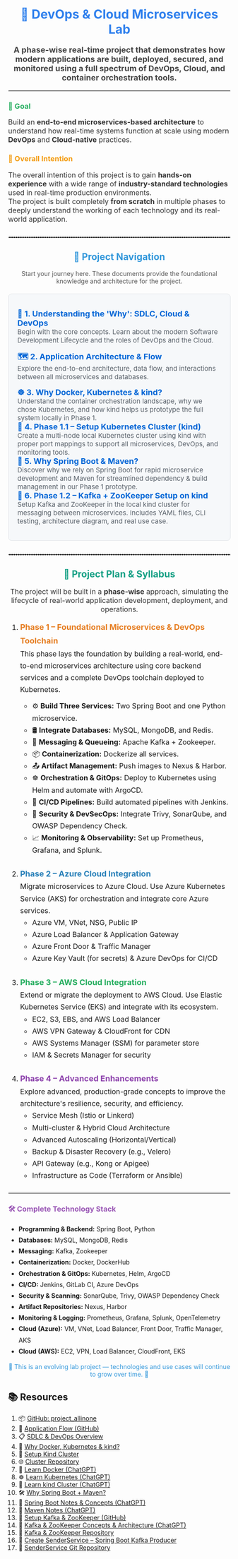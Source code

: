 <div style="font-family: -apple-system, BlinkMacSystemFont, 'Segoe UI', Helvetica, Arial, sans-serif, 'Apple Color Emoji', 'Segoe UI Emoji';">

<h1 align="center" style="color:#2F80ED;">
  🚀 DevOps & Cloud Microservices Lab
</h1>

<p align="center" style="font-size:18px; color:#444;">
  <strong>A phase-wise real-time project that demonstrates how modern applications are built, deployed, secured, and monitored using a full spectrum of DevOps, Cloud, and container orchestration tools.</strong>
</p>

<hr style="border:1px solid #ddd;"/>

<h3 style="color:#27AE60;">🧩 Goal</h3>
<p style="font-size:16px; color:#333;">
  Build an <strong>end-to-end microservices-based architecture</strong> to understand how real-time systems function at scale using modern <strong>DevOps</strong> and <strong>Cloud-native</strong> practices.
</p>

<h3 style="color:#F39C12;">🎯 Overall Intention</h3>
<p style="font-size:16px; color:#333;">
  The overall intention of this project is to gain <strong>hands-on experience</strong> with a wide range of <strong>industry-standard technologies</strong> used in real-time production environments.<br/>
  The project is built completely <strong>from scratch</strong> in multiple phases to deeply understand the working of each technology and its real-world application.
</p>

<!-- =================================================================== -->
<!-- ================== NEW PROJECT NAVIGATION SECTION ================= -->
<!-- =================================================================== -->
<hr style="border:1px dashed #ccc; margin-top:30px; margin-bottom:30px;"/>

<h2 align="center" style="color:#3498DB;">🧭 Project Navigation</h2>
<p align="center" style="color:#555;">Start your journey here. These documents provide the foundational knowledge and architecture for the project.</p>

<div style="background-color:#f6f8fa; padding: 20px; border-radius: 8px; border: 1px solid #e1e4e8; margin: 20px 0;">
  <ul style="list-style-type: none; padding-left: 0;">
    <li style="margin-bottom: 15px;">
      <strong style="font-size: 18px;">
        <!-- !!! UPDATE THIS LINK to point to your SDLC overview file -->
        <a href="https://github.com/praveen581348/project_allinone/blob/master/SDLC-and-DevOps-Overview.md" style="text-decoration:none; color:#0366d6;">
          📘 1. Understanding the 'Why': SDLC, Cloud & DevOps
        </a>
      </strong><br/>
      <span style="font-size:15px; color:#586069;">Begin with the core concepts. Learn about the modern Software Development Lifecycle and the roles of DevOps and the Cloud.</span>
    </li>
    <li style="margin-bottom: 15px;">
  <strong style="font-size: 18px;">
    <a href="https://github.com/praveen581348/project_allinone/blob/master/application_flow.md" style="text-decoration:none; color:#0366d6;">
      🗺️ 2. Application Architecture & Flow
    </a>
  </strong><br/>
  <span style="font-size:15px; color:#586069;">Explore the end-to-end architecture, data flow, and interactions between all microservices and databases.</span>
</li>

<li>
  <strong style="font-size: 18px;">
    <a href="https://github.com/praveen581348/project_allinone/blob/master/why_docker_kubernetes_kind.md" style="text-decoration:none; color:#0366d6;">
      ☸️ 3. Why Docker, Kubernetes & kind?
    </a>
  </strong><br/>
  <span style="font-size:15px; color:#586069;">Understand the container orchestration landscape, why we chose Kubernetes, and how kind helps us prototype the full system locally in Phase 1.</span>
</li>
<li>
  <strong style="font-size: 18px;">
    <a href="https://github.com/praveen581348/project_allinone/blob/master/setup_cluster.md" style="text-decoration:none; color:#0366d6;">
      🔧 4. Phase 1.1 – Setup Kubernetes Cluster (kind)
    </a>
  </strong><br/>
  <span style="font-size:15px; color:#586069;">Create a multi-node local Kubernetes cluster using kind with proper port mappings to support all microservices, DevOps, and monitoring tools.</span>
</li>
<li>
  <strong style="font-size: 18px;">
    <a href="https://github.com/praveen581348/project_allinone/blob/master/why_springboot_maven.md" style="text-decoration:none; color:#0366d6;">
      🌼 5. Why Spring Boot & Maven?
    </a>
  </strong><br/>
  <span style="font-size:15px; color:#586069;">
    Discover why we rely on Spring Boot for rapid microservice development and Maven for streamlined dependency &amp; build management in our Phase 1 prototype.
  </span>
</li>
<li> 
<strong style="font-size: 18px;"> 
<a href="https://github.com/praveen581348/project_allinone/blob/master/setup_kafka_zookpeer.md" style="text-decoration:none; color:#0366d6;"> 
📡 6. Phase 1.2 – Kafka + ZooKeeper Setup on kind 
</a> 
</strong><br/> 
<span style="font-size:15px; color:#586069;"> Setup Kafka and ZooKeeper in the local kind cluster for messaging between microservices. Includes YAML files, CLI testing, architecture diagram, and real use case. 
</span>
 </li>

  </ul>
</div>

<hr style="border:1px dashed #ccc; margin-top:30px; margin-bottom:30px;"/>
<!-- =================================================================== -->
<!-- ===================== END OF NAVIGATION SECTION =================== -->
<!-- =================================================================== -->


<h2 align="center" id="project-plan" style="color:#16A085;">📅 Project Plan & Syllabus</h2>

<p style="font-size:16px; color:#333; text-align:center;">
  The project will be built in a <strong>phase-wise</strong> approach, simulating the lifecycle of real-world application development, deployment, and operations.
</p>

<ol style="font-size:16px; line-height:1.7;">

  <!-- ========== PHASE 1 ========== -->
  <li style="margin-bottom:25px;">
    <strong style="color:#E67E22; font-size:18px;">Phase 1 – Foundational Microservices & DevOps Toolchain</strong><br/>
    This phase lays the foundation by building a real-world, end-to-end microservices architecture using core backend services and a complete DevOps toolchain deployed to Kubernetes.
    <ul style="margin-top:10px;">
      <li>⚙️ <strong>Build Three Services:</strong> Two Spring Boot and one Python microservice.</li>
      <li>🛢️ <strong>Integrate Databases:</strong> MySQL, MongoDB, and Redis.</li>
      <li>🔁 <strong>Messaging & Queueing:</strong> Apache Kafka + Zookeeper.</li>
      <li>📦 <strong>Containerization:</strong> Dockerize all services.</li>
      <li>📤 <strong>Artifact Management:</strong> Push images to Nexus & Harbor.</li>
      <li>☸️ <strong>Orchestration & GitOps:</strong> Deploy to Kubernetes using Helm and automate with ArgoCD.</li>
      <li>🔧 <strong>CI/CD Pipelines:</strong> Build automated pipelines with Jenkins.</li>
      <li>🔐 <strong>Security & DevSecOps:</strong> Integrate Trivy, SonarQube, and OWASP Dependency Check.</li>
      <li>📈 <strong>Monitoring & Observability:</strong> Set up Prometheus, Grafana, and Splunk.</li>
    </ul>
  </li>

  <!-- ========== PHASE 2 ========== -->
  <li style="margin-bottom:25px;">
    <strong style="color:#2980B9; font-size:18px;">Phase 2 – Azure Cloud Integration</strong><br/>
    Migrate microservices to Azure Cloud. Use Azure Kubernetes Service (AKS) for orchestration and integrate core Azure services.
    <ul>
      <li>Azure VM, VNet, NSG, Public IP</li>
      <li>Azure Load Balancer & Application Gateway</li>
      <li>Azure Front Door & Traffic Manager</li>
      <li>Azure Key Vault (for secrets) & Azure DevOps for CI/CD</li>
    </ul>
  </li>

  <!-- ========== PHASE 3 ========== -->
  <li style="margin-bottom:25px;">
    <strong style="color:#27AE60; font-size:18px;">Phase 3 – AWS Cloud Integration</strong><br/>
    Extend or migrate the deployment to AWS Cloud. Use Elastic Kubernetes Service (EKS) and integrate with its ecosystem.
    <ul>
      <li>EC2, S3, EBS, and AWS Load Balancer</li>
      <li>AWS VPN Gateway & CloudFront for CDN</li>
      <li>AWS Systems Manager (SSM) for parameter store</li>
      <li>IAM & Secrets Manager for security</li>
    </ul>
  </li>

  <!-- ========== PHASE 4 ========== -->
  <li style="margin-bottom:25px;">
    <strong style="color:#8E44AD; font-size:18px;">Phase 4 – Advanced Enhancements</strong><br/>
    Explore advanced, production-grade concepts to improve the architecture's resilience, security, and efficiency.
    <ul>
      <li>Service Mesh (Istio or Linkerd)</li>
      <li>Multi-cluster & Hybrid Cloud Architecture</li>
      <li>Advanced Autoscaling (Horizontal/Vertical)</li>
      <li>Backup & Disaster Recovery (e.g., Velero)</li>
      <li>API Gateway (e.g., Kong or Apigee)</li>
      <li>Infrastructure as Code (Terraform or Ansible)</li>
    </ul>
  </li>
</ol>


<hr style="border:1px solid #ddd;"/>

<h3 style="color:#9B59B6;">🛠️ Complete Technology Stack</h3>
<ul style="line-height:1.8;">
  <li><strong>Programming & Backend:</strong> Spring Boot, Python</li>
  <li><strong>Databases:</strong> MySQL, MongoDB, Redis</li>
  <li><strong>Messaging:</strong> Kafka, Zookeeper</li>
  <li><strong>Containerization:</strong> Docker, DockerHub</li>
  <li><strong>Orchestration & GitOps:</strong> Kubernetes, Helm, ArgoCD</li>
  <li><strong>CI/CD:</strong> Jenkins, GitLab CI, Azure DevOps</li>
  <li><strong>Security & Scanning:</strong> SonarQube, Trivy, OWASP Dependency Check</li>
  <li><strong>Artifact Repositories:</strong> Nexus, Harbor</li>
  <li><strong>Monitoring & Logging:</strong> Prometheus, Grafana, Splunk, OpenTelemetry</li>
  <li><strong>Cloud (Azure):</strong> VM, VNet, Load Balancer, Front Door, Traffic Manager, AKS</li>
  <li><strong>Cloud (AWS):</strong> EC2, VPN, Load Balancer, CloudFront, EKS</li>
</ul>

<p style="color:#3498DB;" align="center">
  🚧 This is an evolving lab project — technologies and use cases will continue to grow over time. 🚧
</p>

</div>

<h2>📚 Resources</h2>
<ol>
  <!-- GitHub Repos & Overviews -->
  <li>📦 <a href="https://github.com/praveen581348/project_allinone" target="_blank">GitHub: project_allinone</a></li>
   <li>🔁 <a href="https://github.com/praveen581348/project_allinone/blob/master/application_flow.md" target="_blank">Application Flow (GitHub)</a></li>
  <li>📋 <a href="https://github.com/praveen581348/project_allinone/blob/master/SDLC-and-DevOps-Overview.md" target="_blank">SDLC & DevOps Overview</a></li>
  
  <!-- Docker, Kubernetes, kind -->
  <li>🚀 <a href="https://github.com/praveen581348/project_allinone/blob/master/why_docker_kubernetes_kind.md" target="_blank">Why Docker, Kubernetes & kind?</a></li>
  <li>🔧 <a href="https://github.com/praveen581348/project_allinone/blob/master/why_docker_kubernetes_kind.md" target="_blank">Setup Kind Cluster</a></li>
  <li>🌐 <a href="https://github.com/praveen581348/cluster" target="_blank">Cluster Repository</a></li>
  
  <!-- Docker -->
  <li>🐳 <a href="https://chatgpt.com/share/6857d18a-a8c0-8001-9c67-850a90e9ddbe" target="_blank">Learn Docker (ChatGPT)</a></li>
  
  <!-- Kubernetes -->
  <li>☸️ <a href="https://chatgpt.com/share/6857e648-5de0-8001-ab14-7897f0aa5989" target="_blank">Learn Kubernetes (ChatGPT)</a></li>
  
  <!-- kind -->
  <li>🧪 <a href="https://chatgpt.com/share/6857e7f1-2d24-8001-88c5-41d0bf8c0c51" target="_blank">Learn kind Cluster (ChatGPT)</a></li>
  
  <!-- Spring Boot + Maven -->
  <li>🛠️ <a href="https://github.com/praveen581348/project_allinone/blob/master/why_springboot_maven.md" target="_blank">Why Spring Boot + Maven?</a></li>
  <li>🌱 <a href="https://chatgpt.com/share/685854c4-f9b4-8001-a16d-bab5320f29d5" target="_blank">Spring Boot Notes & Concepts (ChatGPT)</a></li>
  <li>📘 <a href="https://chatgpt.com/share/6859922a-e6f4-8001-864e-ba59b47ad706" target="_blank">Maven Notes (ChatGPT)</a></li>
  
  <!-- Kafka + ZooKeeper -->
  <li>📡 <a href="https://github.com/praveen581348/project_allinone/blob/master/setup_kafka_zookpeer.md" target="_blank">Setup Kafka & ZooKeeper (GitHub)</a></li>
  <li>📄 <a href="https://chatgpt.com/share/685d3b2e-485c-8001-bc5c-8c3702594e35" target="_blank">Kafka & ZooKeeper Concepts & Architecture (ChatGPT)</a></li>
  <li>📂 <a href="https://github.com/praveen581348/kafka_zookeeper" target="_blank">Kafka & ZooKeeper Repository</a></li>

   <!-- SenderService -->
   <li>🚀 <a href="https://github.com/praveen581348/project_allinone/blob/master/create_senderservice.md" target="_blank">Create SenderService – Spring Boot Kafka Producer</a></li>
   <li>📁 <a href="https://github.com/praveen581348/senderservice" target="_blank">SenderService Git Repository</a></li>

</ol>
